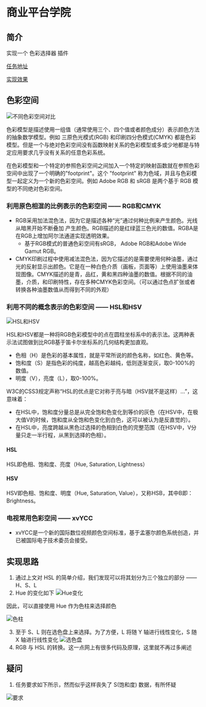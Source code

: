 # 商业平台学院

## 简介

实现一个 色彩选择器 插件

[任务地址](http://ife.baidu.com/course/detail/id/16)

[实现效果](https://miaolegemie.github.io/IFE2017/BusinessPlatform/colorPicker/index.html)

## 色彩空间

![不同色彩空间对比](http://om0xsrqrl.bkt.clouddn.com/IFE2017/BusinessPlatform/task1-1.png)

色彩模型是描述使用一组值（通常使用三个、四个值或者颜色成分）表示颜色方法的抽象数学模型。例如 三原色光模式(RGB) 和印刷四分色模式(CMYK) 都是色彩模型。但是一个与绝对色彩空间没有函数映射关系的色彩模型或多或少地都是与特定应用要求几乎没有关系的任意色彩系统。

在色彩模型和一个特定的参照色彩空间之间加入一个特定的映射函数就在参照色彩空间中出现了一个明确的"footprint"。这个 "footprint" 称为色域，并且与色彩模型一起定义为一个新的色彩空间。例如 Adobe RGB 和 sRGB 是两个基于 RGB 模型的不同绝对色彩空间。

### 利用原色相混的比例表示的色彩空间 —— RGB和CMYK

- RGB采用加法混色法，因为它是描述各种“光”通过何种比例来产生颜色。光线从暗黑开始不断叠加 产生颜色。RGB描述的是红绿蓝三色光的数值。RGBA是在RGB上增加阿尔法通道实现透明效果。
  - 基于RGB模式的普通色彩空间有sRGB， Adobe RGB和Adobe Wide Gamut RGB。
- CMYK印刷过程中使用减法混色法，因为它描述的是需要使用何种油墨，通过光的反射显示出颜色。它是在一种白色介质（画板，页面等）上使用油墨来体现图像。CMYK描述的是青，品红，黄和黑四种油墨的数值。根据不同的油墨，介质，和印刷特性，存在多种CMYK色彩空间。（可以通过色点扩张或者转换各种油墨数值从而得到不同的外观）

### 利用不同的概念表示的色彩空间 —— HSL和HSV

![HSL和HSV](http://om0xsrqrl.bkt.clouddn.com/IFE2017/BusinessPlatform/task1-2.png)

HSL和HSV都是一种将RGB色彩模型中的点在圆柱坐标系中的表示法。这两种表示法试图做到比RGB基于笛卡尔坐标系的几何结构更加直观。

- 色相（H）是色彩的基本属性，就是平常所说的颜色名称，如红色、黄色等。
- 饱和度（S）是指色彩的纯度，越高色彩越纯，低则逐渐变灰，取0-100%的数值。
- 明度（V），亮度（L），取0-100%。

W3C的CSS3规定声称“HSL的优点是它对称于亮与暗（HSV就不是这样）…”，这意味着：
- 在HSL中，饱和度分量总是从完全饱和色变化到等价的灰色（在HSV中，在极大值V的时候，饱和度从全饱和色变化到白色，这可以被认为是反直觉的）。
- 在HSL中，亮度跨越从黑色过选择的色相到白色的完整范围（在HSV中，V分量只走一半行程，从黑到选择的色相）。

#### HSL

HSL即色相、饱和度、亮度（Hue, Saturation, Lightness）

#### HSV

HSV即色相、饱和度、明度（Hue, Saturation, Value），又称HSB，其中B即：Brightness。

### 电视常用色彩空间 —— xvYCC

- xvYCC是一个新的国际数位视频颜色空间标准，基于孟塞尔颜色系统创造，并已被国际电子技术委员会接受。

## 实现思路

1. 通过上文对 HSL 的简单介绍，我们发现可以将其划分为三个独立的部分 —— H、S、L
2. Hue 的变化如下
  ![Hue变化](http://om0xsrqrl.bkt.clouddn.com/IFE2017/BusinessPlatform/task1-4.png)

  因此，可以直接使用 Hue 作为色柱来选择颜色

  ![色柱](http://om0xsrqrl.bkt.clouddn.com/IFE2017/BusinessPlatform/task1-5.png)

3. 至于 S、L 则在选色盘上来选择。为了方便，L 将随 Y 轴进行线性变化，S 随 X 轴进行线性变化
  ![选色盘](http://om0xsrqrl.bkt.clouddn.com/IFE2017/BusinessPlatform/task1-6.png)
4. RGB 与 HSL 的转换。这一点网上有很多代码及原理，这里就不再过多阐述

## 疑问

1. 任务要求如下所示，然而似乎这样丧失了 S(饱和度) 数据，有所怀疑

![要求](http://om0xsrqrl.bkt.clouddn.com/IFE2017/BusinessPlatform/task1-3.png)
